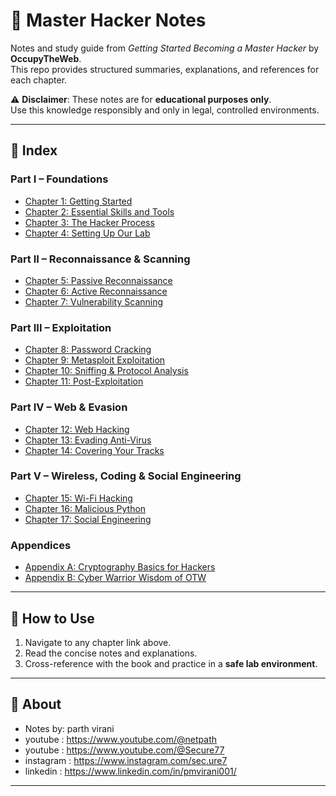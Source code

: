 # 📘 Master Hacker Notes  

Notes and study guide from *Getting Started Becoming a Master Hacker* by **OccupyTheWeb**.  
This repo provides structured summaries, explanations, and references for each chapter.  

⚠️ **Disclaimer**: These notes are for **educational purposes only**.  
Use this knowledge responsibly and only in legal, controlled environments.  

---

## 📂 Index  

### Part I – Foundations  
- [Chapter 1: Getting Started](chapters/ch01-getting-started.md)  
- [Chapter 2: Essential Skills and Tools](chapters/ch02-hacker-essentials.md)  
- [Chapter 3: The Hacker Process](chapters/ch03-hacker-process.md)  
- [Chapter 4: Setting Up Our Lab](chapters/ch04-virtual-lab.md)  

### Part II – Reconnaissance & Scanning  
- [Chapter 5: Passive Reconnaissance](chapters/ch05-passive-recon.md)  
- [Chapter 6: Active Reconnaissance](chapters/ch06-active-recon.md)  
- [Chapter 7: Vulnerability Scanning](chapters/ch07-vulnerability-scanning.md)  

### Part III – Exploitation  
- [Chapter 8: Password Cracking](chapters/ch08-password-cracking.md)  
- [Chapter 9: Metasploit Exploitation](chapters/ch09-metasploit.md)  
- [Chapter 10: Sniffing & Protocol Analysis](chapters/ch10-sniffing-analysis.md)  
- [Chapter 11: Post-Exploitation](chapters/ch11-post-exploitation.md)  

### Part IV – Web & Evasion  
- [Chapter 12: Web Hacking](chapters/ch12-web-hacking.md)  
- [Chapter 13: Evading Anti-Virus](chapters/ch13-evading-av.md)  
- [Chapter 14: Covering Your Tracks](chapters/ch14-covering-tracks.md)  

### Part V – Wireless, Coding & Social Engineering  
- [Chapter 15: Wi-Fi Hacking](chapters/ch15-wifi-hacking.md)  
- [Chapter 16: Malicious Python](chapters/ch16-malicious-python.md)  
- [Chapter 17: Social Engineering](chapters/ch17-social-engineering.md)  

### Appendices  
- [Appendix A: Cryptography Basics for Hackers](chapters/appendix-a-crypto.md)  
- [Appendix B: Cyber Warrior Wisdom of OTW](chapters/appendix-b-wisdom.md)  

---

## 🚀 How to Use  
1. Navigate to any chapter link above.  
2. Read the concise notes and explanations.  
3. Cross-reference with the book and practice in a **safe lab environment**.  

---

## 📌 About    
- Notes by: parth virani
- youtube : https://www.youtube.com/@netpath
- youtube : https://www.youtube.com/@Secure77
- instagram  : https://www.instagram.com/sec.ure7
- linkedin   : https://www.linkedin.com/in/pmvirani001/
  

---
